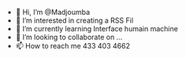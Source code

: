 - 👋 Hi, I’m @Madjoumba
- 👀 I’m interested in creating a RSS Fil
- 🌱 I’m currently learning Interface humain machine
- 💞️ I’m looking to collaborate on ...
- 📫 How to reach me 433 403 4662

<!---
Madjoumba/Madjoumba is a ✨ special ✨ repository because its `README.md` (this file) appears on your GitHub profile.
You can click the Preview link to take a look at your changes.
--->
